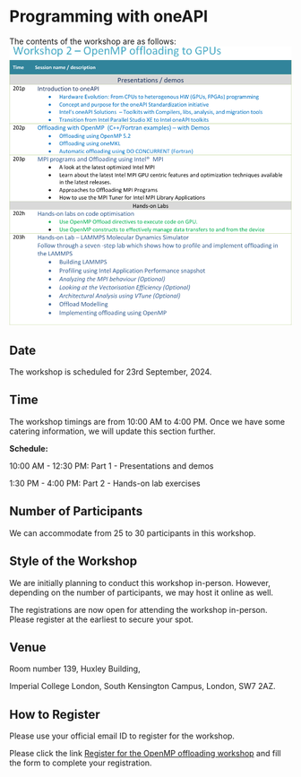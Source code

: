 # Programming with oneAPI

The contents of the workshop are as follows:
![OpenMP offloading to GPUs](Images/openmp_offload.png)

## Date

The workshop is scheduled for 23rd September, 2024.

## Time

The workshop timings are from 10:00 AM to 4:00 PM. Once we have some catering information, we will update this section further.

**Schedule:**

10:00 AM - 12:30 PM: Part 1 - Presentations and demos

1:30 PM  - 4:00 PM:  Part 2 - Hands-on lab exercises

## Number of Participants

We can accommodate from 25 to 30 participants in this workshop.

## Style of the Workshop

We are initially planning to conduct this workshop in-person. However, depending on the number of participants, we may host it online as well.

The registrations are now open for attending the workshop in-person. Please register at the earliest to secure your spot.

## Venue

Room number 139, Huxley Building,

Imperial College London, South Kensington Campus, London, SW7 2AZ.

## How to Register

Please use your official email ID to register for the workshop.

Please click the link [Register for the OpenMP offloading workshop](https://assets-gbr.mkt.dynamics.com/f152573f-fb95-49d8-a928-b8d8e57cc426/digitalassets/standaloneforms/ca4fb736-af50-ef11-bfe3-6045bd128c3e?readableEventId=OpenMP_offloading_to_GPUs42539526) and fill the form to complete your registration.
